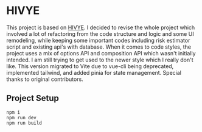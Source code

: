 # HIVYE
This project is based on [HIVYE](https://github.com/AaronVillano/Mobile_Application.git).  I decided to revise the whole project which involved a lot of refactoring from the code structure and logic and some UI remodeling, while keeping some important codes including risk estimator script and existing api's with database. When it comes to code styles, the project uses a mix of options API and composition API which wasn't initially intended. I am still trying to get used to the newer style which I really don't like. This version migrated to Vite due to vue-cli being deprecated, implemented tailwind, and added pinia for state management. Special thanks to original contributors.

## Project Setup
```
npm i
npm run dev
npm run build
```
